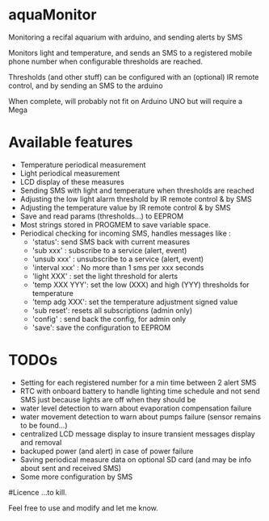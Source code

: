 # aquaMonitor
Monitoring a recifal aquarium with arduino, and sending alerts by SMS

Monitors light and temperature, and sends an SMS to a registered mobile phone number when configurable thresholds are reached.

Thresholds (and other stuff) can be configured with an (optional) IR remote control, and by sending an SMS to the arduino


When complete, will probably not fit on Arduino UNO but will require a Mega

# Available features
* Temperature periodical measurement
* Light periodical measurement
* LCD display of these measures
* Sending SMS with light and temperature when thresholds are reached
* Adjusting the low light alarm threshold by IR remote control & by SMS
* Adjusting the temperature value by IR remote control & by SMS
* Save and read params (thresholds...) to EEPROM
* Most strings stored in PROGMEM to save variable space.
* Periodical checking for incoming SMS, handles messages like :
  * 'status': send SMS back with current measures
  * 'sub xxx' : subscribe to a service (alert, event)
  * 'unsub xxx' : unsubscribe to a service (alert, event)
  * 'interval xxx' : No more than 1 sms per xxx seconds
  * 'light XXX' : set the light threshold for alerts
  * 'temp XXX YYY': set the low (XXX) and high (YYY) thresholds for temperature
  * 'temp adg XXX': set the temperature adjustment signed value
  * 'sub reset': resets all subscriptions (admin only)
  * 'config' : send back the config, for admin only
  * 'save': save the configuration to EEPROM

# TODOs
* Setting for each registered number for a min time between 2 alert SMS
* RTC with onboard battery to handle lighting time schedule and not send SMS just because lights are off when they should be
* water level detection to warn about evaporation compensation failure
* water movement detection to warn about pumps failure (sensor remains to be found...) 
* centralized LCD message display to insure transient messages display and removal
* backuped power (and alert) in case of power failure
* Saving periodical measure data on optional SD card (and may be info about sent and received SMS)
* Some more configuration by SMS

#Licence
...to kill.

Feel free to use and modify and let me know.
